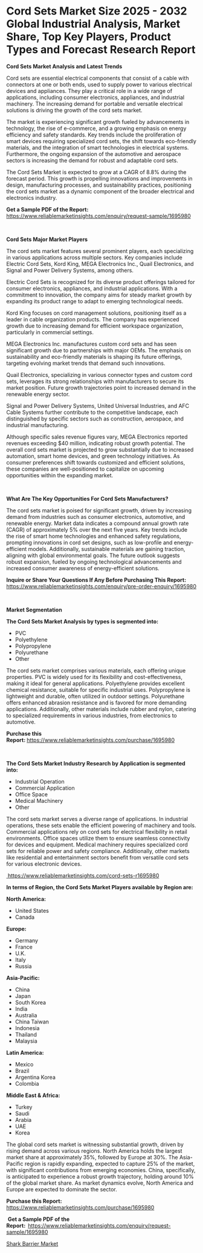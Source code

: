 <p><h1>Cord Sets Market Size 2025 - 2032 Global Industrial Analysis, Market Share, Top Key Players, Product Types and Forecast Research Report</h1></p><p><strong>Cord Sets Market Analysis and Latest Trends</strong></p>
<p><p>Cord sets are essential electrical components that consist of a cable with connectors at one or both ends, used to supply power to various electrical devices and appliances. They play a critical role in a wide range of applications, including consumer electronics, appliances, and industrial machinery. The increasing demand for portable and versatile electrical solutions is driving the growth of the cord sets market.</p><p>The market is experiencing significant growth fueled by advancements in technology, the rise of e-commerce, and a growing emphasis on energy efficiency and safety standards. Key trends include the proliferation of smart devices requiring specialized cord sets, the shift towards eco-friendly materials, and the integration of smart technologies in electrical systems. Furthermore, the ongoing expansion of the automotive and aerospace sectors is increasing the demand for robust and adaptable cord sets.</p><p>The Cord Sets Market is expected to grow at a CAGR of 8.8% during the forecast period. This growth is propelling innovations and improvements in design, manufacturing processes, and sustainability practices, positioning the cord sets market as a dynamic component of the broader electrical and electronics industry.</p></p>
<p><strong>Get a Sample PDF of the Report:&nbsp;</strong> <a href="https://www.reliablemarketinsights.com/enquiry/request-sample/1695980?utm_campaign=3037&utm_medium=2&utm_source=Github&utm_content=ia&utm_term=02042025&utm_id=cord-sets">https://www.reliablemarketinsights.com/enquiry/request-sample/1695980</a></p>
<p>&nbsp;</p>
<p><strong>Cord Sets Major Market Players</strong></p>
<p><p>The cord sets market features several prominent players, each specializing in various applications across multiple sectors. Key companies include Electric Cord Sets, Kord King, MEGA Electronics Inc., Quail Electronics, and Signal and Power Delivery Systems, among others. </p><p>Electric Cord Sets is recognized for its diverse product offerings tailored for consumer electronics, appliances, and industrial applications. With a commitment to innovation, the company aims for steady market growth by expanding its product range to adapt to emerging technological needs.</p><p>Kord King focuses on cord management solutions, positioning itself as a leader in cable organization products. The company has experienced growth due to increasing demand for efficient workspace organization, particularly in commercial settings. </p><p>MEGA Electronics Inc. manufactures custom cord sets and has seen significant growth due to partnerships with major OEMs. The emphasis on sustainability and eco-friendly materials is shaping its future offerings, targeting evolving market trends that demand such innovations.</p><p>Quail Electronics, specializing in various connector types and custom cord sets, leverages its strong relationships with manufacturers to secure its market position. Future growth trajectories point to increased demand in the renewable energy sector.</p><p>Signal and Power Delivery Systems, United Universal Industries, and AFC Cable Systems further contribute to the competitive landscape, each distinguished by specific sectors such as construction, aerospace, and industrial manufacturing.</p><p>Although specific sales revenue figures vary, MEGA Electronics reported revenues exceeding $40 million, indicating robust growth potential. The overall cord sets market is projected to grow substantially due to increased automation, smart home devices, and green technology initiatives. As consumer preferences shift towards customized and efficient solutions, these companies are well-positioned to capitalize on upcoming opportunities within the expanding market.</p></p>
<p>&nbsp;</p>
<p><strong>What Are The Key Opportunities For Cord Sets Manufacturers?</strong></p>
<p><p>The cord sets market is poised for significant growth, driven by increasing demand from industries such as consumer electronics, automotive, and renewable energy. Market data indicates a compound annual growth rate (CAGR) of approximately 5% over the next five years. Key trends include the rise of smart home technologies and enhanced safety regulations, prompting innovations in cord set designs, such as low-profile and energy-efficient models. Additionally, sustainable materials are gaining traction, aligning with global environmental goals. The future outlook suggests robust expansion, fueled by ongoing technological advancements and increased consumer awareness of energy-efficient solutions.</p></p>
<p><strong>Inquire or Share Your Questions If Any Before Purchasing This Report:</strong> <a href="https://www.reliablemarketinsights.com/enquiry/pre-order-enquiry/1695980?utm_campaign=3037&utm_medium=2&utm_source=Github&utm_content=ia&utm_term=02042025&utm_id=cord-sets">https://www.reliablemarketinsights.com/enquiry/pre-order-enquiry/1695980</a></p>
<p>&nbsp;</p>
<p><strong>Market Segmentation</strong></p>
<p><strong>The Cord Sets Market Analysis by types is segmented into:</strong></p>
<p><ul><li>PVC</li><li>Polyethylene</li><li>Polypropylene</li><li>Polyurethane</li><li>Other</li></ul></p>
<p><p>The cord sets market comprises various materials, each offering unique properties. PVC is widely used for its flexibility and cost-effectiveness, making it ideal for general applications. Polyethylene provides excellent chemical resistance, suitable for specific industrial uses. Polypropylene is lightweight and durable, often utilized in outdoor settings. Polyurethane offers enhanced abrasion resistance and is favored for more demanding applications. Additionally, other materials include rubber and nylon, catering to specialized requirements in various industries, from electronics to automotive.</p></p>
<p><strong>Purchase this Report:&nbsp;</strong><a href="https://www.reliablemarketinsights.com/purchase/1695980?utm_campaign=3037&utm_medium=2&utm_source=Github&utm_content=ia&utm_term=02042025&utm_id=cord-sets">https://www.reliablemarketinsights.com/purchase/1695980</a></p>
<p>&nbsp;</p>
<p><strong>The Cord Sets Market Industry Research by Application is segmented into:</strong></p>
<p><ul><li>Industrial Operation</li><li>Commercial Application</li><li>Office Space</li><li>Medical Machinery</li><li>Other</li></ul></p>
<p><p>The cord sets market serves a diverse range of applications. In industrial operations, these sets enable the efficient powering of machinery and tools. Commercial applications rely on cord sets for electrical flexibility in retail environments. Office spaces utilize them to ensure seamless connectivity for devices and equipment. Medical machinery requires specialized cord sets for reliable power and safety compliance. Additionally, other markets like residential and entertainment sectors benefit from versatile cord sets for various electronic devices.</p></p>
<p><a href="https://www.reliablemarketinsights.com/cord-sets-r1695980?utm_campaign=3037&utm_medium=2&utm_source=Github&utm_content=ia&utm_term=02042025&utm_id=cord-sets">&nbsp;https://www.reliablemarketinsights.com/cord-sets-r1695980</a></p>
<p><strong>In terms of Region, the Cord Sets Market Players available by Region are:</strong></p>
<p>
    <p> <strong> North America: </strong>
        <ul>
            <li>United States</li>
            <li>Canada</li>
        </ul>
        </p> 
    <p> <strong> Europe: </strong>
        <ul>
            <li>Germany</li>
            <li>France</li>
            <li>U.K.</li>
            <li>Italy</li>
            <li>Russia</li>
        </ul>
        </p> 
    <p> <strong> Asia-Pacific: </strong>
        <ul>
            <li>China</li>
            <li>Japan</li>
            <li>South Korea</li>
            <li>India</li>
            <li>Australia</li>
            <li>China Taiwan</li>
            <li>Indonesia</li>
            <li>Thailand</li>
            <li>Malaysia</li>
        </ul>
        </p> 
    <p> <strong> Latin America: </strong>
        <ul>
            <li>Mexico</li>
            <li>Brazil</li>
            <li>Argentina Korea</li>
            <li>Colombia</li>
        </ul>
        </p> 
    <p> <strong> Middle East & Africa: </strong>
        <ul>
            <li>Turkey</li>
            <li>Saudi</li>
            <li>Arabia</li>
            <li>UAE</li>
            <li>Korea</li>
        </ul>
    </p>
    </p>
<p><p>The global cord sets market is witnessing substantial growth, driven by rising demand across various regions. North America holds the largest market share at approximately 35%, followed by Europe at 30%. The Asia-Pacific region is rapidly expanding, expected to capture 25% of the market, with significant contributions from emerging economies. China, specifically, is anticipated to experience a robust growth trajectory, holding around 10% of the global market share. As market dynamics evolve, North America and Europe are expected to dominate the sector.</p></p>
<p><strong>Purchase this Report: </strong><a href="https://www.reliablemarketinsights.com/purchase/1695980?utm_campaign=3037&utm_medium=2&utm_source=Github&utm_content=ia&utm_term=02042025&utm_id=cord-sets">https://www.reliablemarketinsights.com/purchase/1695980</a></p>
<p>&nbsp;<strong>Get a Sample PDF of the Report:&nbsp;&nbsp;</strong><a href="https://www.reliablemarketinsights.com/enquiry/request-sample/1695980?utm_campaign=3037&utm_medium=2&utm_source=Github&utm_content=ia&utm_term=02042025&utm_id=cord-sets">https://www.reliablemarketinsights.com/enquiry/request-sample/1695980</a></p>
<p><strong></strong></p>
<p><p><a href="https://github.com/lalolatiot/Market-Research-Report-List-1/blob/main/shark-barrier-market.md?utm_campaign=3037&utm_medium=2&utm_source=Github&utm_content=ia&utm_term=02042025&utm_id=cord-sets">Shark Barrier Market</a></p></p>